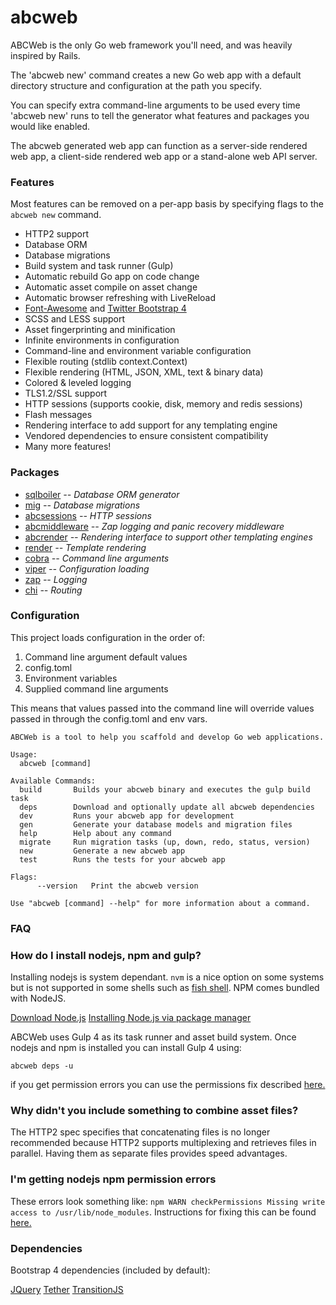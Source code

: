 # abcweb

ABCWeb is the only Go web framework you'll need, and was heavily inspired by Rails.

The 'abcweb new' command creates a new Go web app with a default directory
structure and configuration at the path you specify.

You can specify extra command-line arguments to be used every time 'abcweb new'
runs to tell the generator what features and packages you would like enabled.

The abcweb generated web app can function as a server-side rendered web app, 
a client-side rendered web app or a stand-alone web API server.

### Features

Most features can be removed on a per-app basis by specifying
flags to the `abcweb new` command.

* HTTP2 support
* Database ORM
* Database migrations
* Build system and task runner (Gulp)
* Automatic rebuild Go app on code change
* Automatic asset compile on asset change
* Automatic browser refreshing with LiveReload
* [Font-Awesome](http://fontawesome.io/) and [Twitter Bootstrap 4](https://v4-alpha.getbootstrap.com/)
* SCSS and LESS support
* Asset fingerprinting and minification
* Infinite environments in configuration
* Command-line and environment variable configuration
* Flexible routing (stdlib context.Context) 
* Flexible rendering (HTML, JSON, XML, text & binary data)
* Colored & leveled logging 
* TLS1.2/SSL support
* HTTP sessions (supports cookie, disk, memory and redis sessions) 
* Flash messages 
* Rendering interface to add support for any templating engine
* Vendored dependencies to ensure consistent compatibility 
* Many more features!

### Packages

* [sqlboiler](https://github.com/vattle/sqlboiler) *-- Database ORM generator*
* [mig](https://github.com/volatiletech/mig) *-- Database migrations*
* [abcsessions](https://github.com/volatiletech/abcsessions) *-- HTTP sessions*
* [abcmiddleware](https://github.com/volatiletech/abcmiddleware) *-- Zap logging and panic recovery middleware*
* [abcrender](https://github.com/volatiletech/abcrender) *-- Rendering interface to support other templating engines*
* [render](https://github.com/unrolled/render) *-- Template rendering*
* [cobra](https://github.com/spf13/cobra) *-- Command line arguments*
* [viper](https://github.com/spf13/viper) *-- Configuration loading*
* [zap](https://github.com/uber-go/zap) *-- Logging* 
* [chi](https://github.com/pressly/chi) *-- Routing*

### Configuration

This project loads configuration in the order of:

1. Command line argument default values
2. config.toml
3. Environment variables
4. Supplied command line arguments

This means that values passed into the command line will
override values passed in through the config.toml and env vars.

```
ABCWeb is a tool to help you scaffold and develop Go web applications.

Usage:
  abcweb [command]

Available Commands:
  build       Builds your abcweb binary and executes the gulp build task
  deps        Download and optionally update all abcweb dependencies
  dev         Runs your abcweb app for development
  gen         Generate your database models and migration files
  help        Help about any command
  migrate     Run migration tasks (up, down, redo, status, version)
  new         Generate a new abcweb app
  test        Runs the tests for your abcweb app

Flags:
      --version   Print the abcweb version

Use "abcweb [command] --help" for more information about a command.
```

### FAQ

### How do I install nodejs, npm and gulp?

Installing nodejs is system dependant. `nvm` is a nice option on some systems
but is not supported in some shells such as [fish shell](https://fishshell.com/).
NPM comes bundled with NodeJS.

[Download Node.js](https://nodejs.org/en/download/)
[Installing Node.js via package manager](https://nodejs.org/en/download/package-manager/)


ABCWeb uses Gulp 4 as its task runner and asset build system. Once nodejs and 
npm is installed you can install Gulp 4 using:

`abcweb deps -u`

if you get permission errors you can use the permissions fix described [here.](https://docs.npmjs.com/getting-started/fixing-npm-permissions)

### Why didn't you include something to combine asset files?

The HTTP2 spec specifies that concatenating files is no longer recommended
because HTTP2 supports multiplexing and retrieves files in parallel. Having
them as separate files provides speed advantages.

### I'm getting nodejs npm permission errors

These errors look something like: `npm WARN checkPermissions Missing write access to /usr/lib/node_modules`.
Instructions for fixing this can be found [here.](https://docs.npmjs.com/getting-started/fixing-npm-permissions)

### Dependencies

Bootstrap 4 dependencies (included by default):

[JQuery](https://jquery.com/)
[Tether](http://tether.io/)
[TransitionJS](http://transitionjs.org/)

